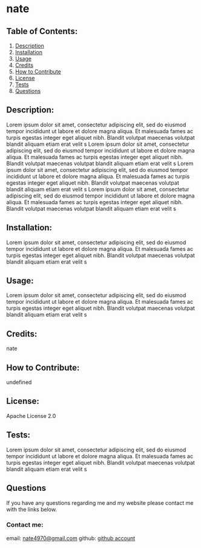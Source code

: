 # nate

## Table of Contents:
1. [Description](#description)
2. [Installation](#installation)
3. [Usage](#usage)
4. [Credits](#credits)
5. [How to Contribute](#contribute)
6. [License](#license)
7. [Tests](#tests)
8. [Questions](#questions)

<a name="description"></a>
## Description: 
Lorem ipsum dolor sit amet, consectetur adipiscing elit, sed do eiusmod tempor incididunt ut labore et dolore magna aliqua. Et malesuada fames ac turpis egestas integer eget aliquet nibh. Blandit volutpat maecenas volutpat blandit aliquam etiam erat velit s
Lorem ipsum dolor sit amet, consectetur adipiscing elit, sed do eiusmod tempor incididunt ut labore et dolore magna aliqua. Et malesuada fames ac turpis egestas integer eget aliquet nibh. Blandit volutpat maecenas volutpat blandit aliquam etiam erat velit s
Lorem ipsum dolor sit amet, consectetur adipiscing elit, sed do eiusmod tempor incididunt ut labore et dolore magna aliqua. Et malesuada fames ac turpis egestas integer eget aliquet nibh. Blandit volutpat maecenas volutpat blandit aliquam etiam erat velit s
Lorem ipsum dolor sit amet, consectetur adipiscing elit, sed do eiusmod tempor incididunt ut labore et dolore magna aliqua. Et malesuada fames ac turpis egestas integer eget aliquet nibh. Blandit volutpat maecenas volutpat blandit aliquam etiam erat velit s

<a name="installation"></a>
## Installation: 
Lorem ipsum dolor sit amet, consectetur adipiscing elit, sed do eiusmod tempor incididunt ut labore et dolore magna aliqua. Et malesuada fames ac turpis egestas integer eget aliquet nibh. Blandit volutpat maecenas volutpat blandit aliquam etiam erat velit s

<a name="usage"></a>
## Usage: 
Lorem ipsum dolor sit amet, consectetur adipiscing elit, sed do eiusmod tempor incididunt ut labore et dolore magna aliqua. Et malesuada fames ac turpis egestas integer eget aliquet nibh. Blandit volutpat maecenas volutpat blandit aliquam etiam erat velit s

<a name="credits"></a>
## Credits: 
nate

<a name="contribute"></a>
## How to Contribute:
undefined

<a name="license"></a>
## License: 
Apache License 2.0

<a name="tests"></a>
## Tests: 
Lorem ipsum dolor sit amet, consectetur adipiscing elit, sed do eiusmod tempor incididunt ut labore et dolore magna aliqua. Et malesuada fames ac turpis egestas integer eget aliquet nibh. Blandit volutpat maecenas volutpat blandit aliquam etiam erat velit s

<a name="questions"></a>
## Questions 
If you have any questions regarding me and my website please contact me with the links below.

### Contact me:
email: nate4970@gmail.com
github: <a href=github.com/Nate-Kleinsorge>github account</a>